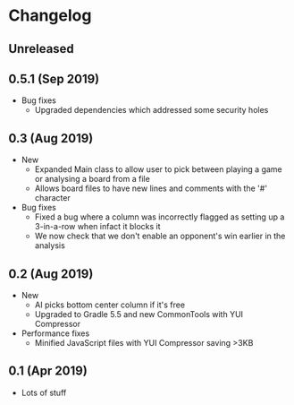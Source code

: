 # Changelog

## Unreleased

## 0.5.1 (Sep 2019)
* Bug fixes
    * Upgraded dependencies which addressed some security holes

## 0.3 (Aug 2019)

* New
    * Expanded Main class to allow user to pick between playing a game or analysing a board from a file
    * Allows board files to have new lines and comments with the '#' character   
* Bug fixes
    * Fixed a bug where a column was incorrectly flagged as setting up a 3-in-a-row when infact it blocks it
    * We now check that we don't enable an opponent's win earlier in the analysis

## 0.2 (Aug 2019)
* New
    * AI picks bottom center column if it's free
    * Upgraded to Gradle 5.5 and new CommonTools with YUI Compressor
* Performance fixes
    * Minified JavaScript files with YUI Compressor saving >3KB

## 0.1 (Apr 2019)

* Lots of stuff